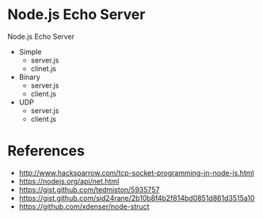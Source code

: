 # Node.js Echo Server

Node.js Echo Server

- Simple
  - server.js
  - clinet.js
- Binary
  - server.js
  - client.js
- UDP
  - server.js
  - client.js

# References
- http://www.hacksparrow.com/tcp-socket-programming-in-node-js.html
- https://nodejs.org/api/net.html
- https://gist.github.com/tedmiston/5935757
- https://gist.github.com/sid24rane/2b10b8f4b2f814bd0851d861d3515a10
- https://github.com/xdenser/node-struct
